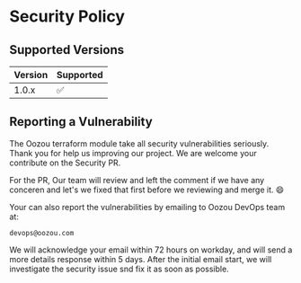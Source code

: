 # Security Policy

## Supported Versions

| Version | Supported          |
| ------- | ------------------ |
| 1.0.x   | :white_check_mark: |


## Reporting a Vulnerability

The Oozou terraform module take all security vulnerabilities seriously. Thank you for help  us improving
our project. We are welcome your contribute on the Security PR.

For the PR, Our team will review and left the comment if we have any conceren and let's we fixed that first before we reviewing and merge it. :smile:


Your can also report the vulnerabilities by emailing to Oozou DevOps team at:
```
devops@oozou.com
```

We will acknowledge your email within 72 hours on workday, and will send a more details response within 5 days. After the initial email start, we will investigate the security issue snd fix it as soon as possible.
